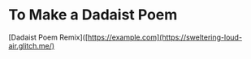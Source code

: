 # To Make a Dadaist Poem

[Dadaist Poem Remix]([https://example.com](https://sweltering-loud-air.glitch.me/)
